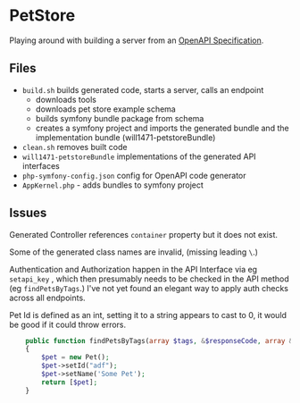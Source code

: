 # PetStore

Playing around with building a server from an [OpenAPI Specification](https://github.com/OAI/OpenAPI-Specification).


## Files

- `build.sh` builds generated code, starts a server, calls an endpoint
  - downloads tools
  - downloads pet store example schema
  - builds symfony bundle package from schema
  - creates a symfony project and imports the generated bundle and the implementation bundle (will1471-petstoreBundle) 
- `clean.sh` removes built code
- `will1471-petstoreBundle` implementations of the generated API interfaces
- `php-symfony-config.json` config for OpenAPI code generator
- `AppKernel.php` - adds bundles to symfony project


## Issues

Generated Controller references `container` property but it does not exist.


Some of the generated class names are invalid, (missing leading ` \ `.)


Authentication and Authorization happen in the API Interface via eg `setapi_key`
, which then presumably needs to be checked in the API method (eg 
`findPetsByTags`.) I've not yet found an elegant way to apply auth checks across
all endpoints.


Pet Id is defined as an int, setting it to a string appears to cast to 0, it
would be good if it could throw errors.


```php
    public function findPetsByTags(array $tags, &$responseCode, array &$responseHeaders)
    {
        $pet = new Pet();
        $pet->setId("adf");
        $pet->setName('Some Pet');
        return [$pet];
    }
```